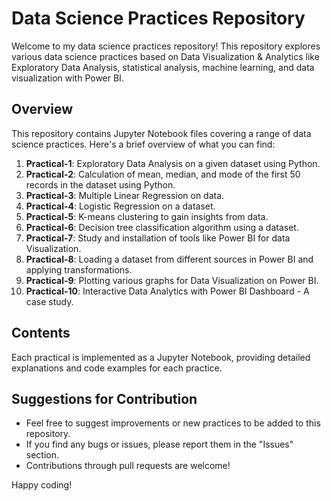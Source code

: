 # Data Science Practices Repository

Welcome to my data science practices repository! This repository explores various data science practices based on Data Visualization & Analytics like Exploratory Data Analysis, statistical analysis, machine learning, and data visualization with Power BI.

## Overview

This repository contains Jupyter Notebook files covering a range of data science practices. Here's a brief overview of what you can find:

1. **Practical-1**: Exploratory Data Analysis on a given dataset using Python.
2. **Practical-2**: Calculation of mean, median, and mode of the first 50 records in the dataset using Python.
3. **Practical-3**: Multiple Linear Regression on data.
4. **Practical-4**: Logistic Regression on a dataset.
5. **Practical-5**: K-means clustering to gain insights from data.
6. **Practical-6**: Decision tree classification algorithm using a dataset.
7. **Practical-7**: Study and installation of tools like Power BI for data Visualization.
8. **Practical-8**: Loading a dataset from different sources in Power BI and applying transformations.
9. **Practical-9**: Plotting various graphs for Data Visualization on Power BI.
10. **Practical-10**: Interactive Data Analytics with Power BI Dashboard - A case study.

## Contents

Each practical is implemented as a Jupyter Notebook, providing detailed explanations and code examples for each practice.

## Suggestions for Contribution

- Feel free to suggest improvements or new practices to be added to this repository.
- If you find any bugs or issues, please report them in the "Issues" section.
- Contributions through pull requests are welcome!

Happy coding!
